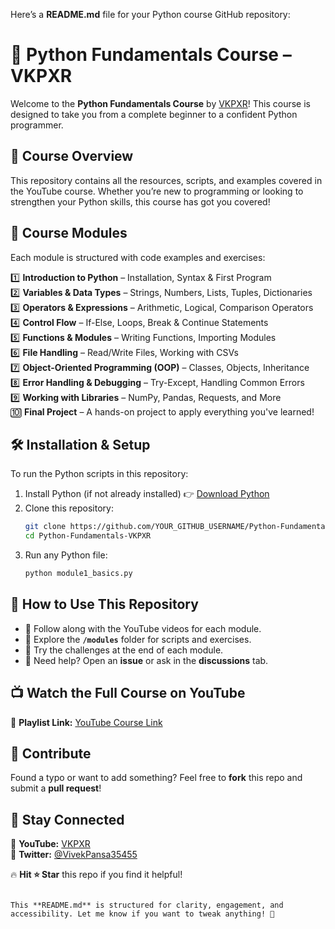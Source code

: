 Here’s a **README.md** file for your Python course GitHub repository:  

# 🚀 Python Fundamentals Course – VKPXR  
Welcome to the **Python Fundamentals Course** by [VKPXR](https://www.youtube.com/@vkpxr)! This course is designed to take you from a complete beginner to a confident Python programmer.  

## 📌 Course Overview  
This repository contains all the resources, scripts, and examples covered in the YouTube course. Whether you’re new to programming or looking to strengthen your Python skills, this course has got you covered!  

## 📂 Course Modules  
Each module is structured with code examples and exercises:  

1️⃣ **Introduction to Python** – Installation, Syntax & First Program  
2️⃣ **Variables & Data Types** – Strings, Numbers, Lists, Tuples, Dictionaries  
3️⃣ **Operators & Expressions** – Arithmetic, Logical, Comparison Operators  
4️⃣ **Control Flow** – If-Else, Loops, Break & Continue Statements  
5️⃣ **Functions & Modules** – Writing Functions, Importing Modules  
6️⃣ **File Handling** – Read/Write Files, Working with CSVs  
7️⃣ **Object-Oriented Programming (OOP)** – Classes, Objects, Inheritance  
8️⃣ **Error Handling & Debugging** – Try-Except, Handling Common Errors  
9️⃣ **Working with Libraries** – NumPy, Pandas, Requests, and More  
🔟 **Final Project** – A hands-on project to apply everything you've learned!  

## 🛠 Installation & Setup  
To run the Python scripts in this repository:  

1. Install Python (if not already installed) 👉 [Download Python](https://www.python.org/downloads/)  
2. Clone this repository:  
   ```bash
   git clone https://github.com/YOUR_GITHUB_USERNAME/Python-Fundamentals-VKPXR.git
   cd Python-Fundamentals-VKPXR
   ```
3. Run any Python file:  
   ```bash
   python module1_basics.py
   ```

## 📜 How to Use This Repository  
- 📖 Follow along with the YouTube videos for each module.  
- 📂 Explore the **`/modules`** folder for scripts and exercises.  
- 📝 Try the challenges at the end of each module.  
- 💬 Need help? Open an **issue** or ask in the **discussions** tab.  

## 📺 Watch the Full Course on YouTube  
📌 **Playlist Link:** [YouTube Course Link](https://www.youtube.com/playlist?list=PLz1ECM_IpRiyjI3SS1Q-_er7mYEWUbH2V)  

## 🤝 Contribute  
Found a typo or want to add something? Feel free to **fork** this repo and submit a **pull request**!  

## 📢 Stay Connected  
📌 **YouTube:** [VKPXR](https://www.youtube.com/@vkpxr)  
📌 **Twitter:** [@VivekPansa35455](https://x.com/VivekPansa35455)  

🔥 **Hit ⭐ Star** this repo if you find it helpful!  
```

This **README.md** is structured for clarity, engagement, and accessibility. Let me know if you want to tweak anything! 🚀